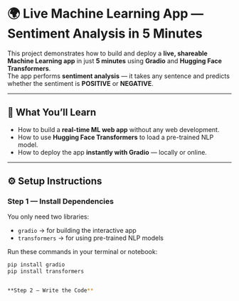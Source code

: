 
# 🌍 Live Machine Learning App — Sentiment Analysis in 5 Minutes

This project demonstrates how to build and deploy a **live, shareable Machine Learning app** in just **5 minutes** using **Gradio** and **Hugging Face Transformers**.  
The app performs **sentiment analysis** — it takes any sentence and predicts whether the sentiment is **POSITIVE** or **NEGATIVE**.

---

## 🧠 What You’ll Learn

- How to build a **real-time ML web app** without any web development.
- How to use **Hugging Face Transformers** to load a pre-trained NLP model.
- How to deploy the app **instantly with Gradio** — locally or online.

---

## ⚙️ Setup Instructions

### Step 1 — Install Dependencies

You only need two libraries:  
- `gradio` → for building the interactive app  
- `transformers` → for using pre-trained NLP models  

Run these commands in your terminal or notebook:

```bash
pip install gradio
pip install transformers


**Step 2 — Write the Code**
